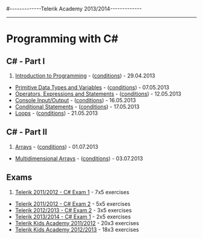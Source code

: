 #-------------Telerik Academy 2013/2014-------------

---

# Programming with C# 

## C# - Part I

1. [Introduction to Programming](https://github.com/flextry/Telerik-Academy/tree/master/Programming/1.%20C%23%20Fundamentals%20I/01.%20Introduction%20to%20Programming%20with%20C-Sharp) - ([conditions](https://github.com/flextry/Telerik-Academy/blob/master/Programming/1.%20C%23%20Fundamentals%20I/01.%20Introduction%20to%20Programming%20with%20C-Sharp/Readme.md)) - 29.04.2013
* [Primitive Data Types and Variables](https://github.com/flextry/Telerik-Academy/tree/master/Programming/1.%20C%23%20Fundamentals%20I/02.%20Primitive%20Data%20Types%20and%20Variables) - ([conditions](https://github.com/flextry/Telerik-Academy/blob/master/Programming/1.%20C%23%20Fundamentals%20I/02.%20Primitive%20Data%20Types%20and%20Variables/Readme.md)) - 07.05.2013
* [Operators, Expressions and Statements](https://github.com/flextry/Telerik-Academy/tree/master/Programming/1.%20C%23%20Fundamentals%20I/03.%20Operators%20and%20Expressions) - ([conditions](https://github.com/flextry/Telerik-Academy/blob/master/Programming/1.%20C%23%20Fundamentals%20I/03.%20Operators%20and%20Expressions/Readme.md)) - 12.05.2013
* [Console Input/Output](https://github.com/flextry/Telerik-Academy/tree/master/Programming/1.%20C%23%20Fundamentals%20I/04.%20Console%20Input-Output) - ([conditions](https://github.com/flextry/Telerik-Academy/blob/master/Programming/1.%20C%23%20Fundamentals%20I/04.%20Console%20Input-Output/Readme.md)) - 16.05.2013
* [Conditional Statements](https://github.com/flextry/Telerik-Academy/tree/master/Programming/1.%20C%23%20Fundamentals%20I/05.%20Conditional%20Statements) - ([conditions](https://github.com/flextry/Telerik-Academy/blob/master/Programming/1.%20C%23%20Fundamentals%20I/05.%20Conditional%20Statements/Readme.md)) - 17.05.2013
* [Loops](https://github.com/flextry/Telerik-Academy/tree/master/Programming/1.%20C%23%20Fundamentals%20I/06.%20Loops) - ([conditions](https://github.com/flextry/Telerik-Academy/blob/master/Programming/1.%20C%23%20Fundamentals%20I/06.%20Loops/Readme.md)) - 21.05.2013

## C# - Part II
1. [Arrays](https://github.com/flextry/Telerik-Academy/tree/master/Programming/2.%20C%23%20Fundamentals%20II/01.%20Arrays) - ([conditions](https://github.com/flextry/Telerik-Academy/blob/master/Programming/2.%20C%23%20Fundamentals%20II/01.%20Arrays/Readme.md)) - 01.07.2013
* [Multidimensional Arrays](https://github.com/flextry/Telerik-Academy/tree/master/Programming/2.%20C%23%20Fundamentals%20II/02.%20Multidimensional%20Arrays) - ([conditions](https://github.com/flextry/Telerik-Academy/blob/master/Programming/2.%20C%23%20Fundamentals%20II/02.%20Multidimensional%20Arrays/Readme.md)) - 03.07.2013

## Exams
1. [Telerik 2011/2012 - C# Exam 1](https://github.com/flextry/Telerik-Academy/tree/master/Programming/0.%20Exams/Telerik%202011-2012%20-%20C%23%20Exam%201) - 7x5 exercises
* [Telerik 2011/2012 - C# Exam 2](https://github.com/flextry/Telerik-Academy/tree/master/Programming/0.%20Exams/Telerik%202011-2012%20-%20C%23%20Exam%202) - 5x5 exercises
* [Telerik 2012/2013 - C# Exam 2](https://github.com/flextry/Telerik-Academy/tree/master/Programming/0.%20Exams/Telerik%202012-2013%20-%20C%23%20Exam%202) - 3x5 exercises
* [Telerik 2013/2014 - C# Exam 1](https://github.com/flextry/Telerik-Academy/tree/master/Programming/0.%20Exams/Telerik%202013-2014%20-%20C%23%20Exam%201) - 2x5 exercises
* [Telerik Kids Academy 2011/2012](https://github.com/flextry/Telerik-Academy/tree/master/Programming/0.%20Exams/Telerik%20Kids%20Academy%202011-2012) - 20x3 exercises
* [Telerik Kids Academy 2012/2013](https://github.com/flextry/Telerik-Academy/tree/master/Programming/0.%20Exams/Telerik%20Kids%20Academy%202012-2013) - 18x3 exercises
